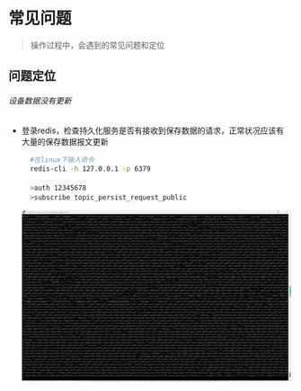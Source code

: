 # 常见问题


> 操作过程中，会遇到的常见问题和定位

## 问题定位

###### 设备数据没有更新
- 登录redis，检查持久化服务是否有接收到保存数据的请求，正常状况应该有大量的保存数据报文更新

  ```sh
	#在linux下输入命令
	redis-cli -h 127.0.0.1 -p 6379
	
	>auth 12345678
	>subscribe topic_persist_request_public
  ```
  ![image](_images/cjwt001.png)

